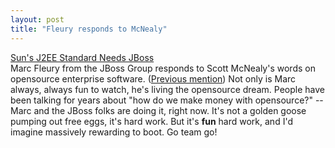 ```yaml
---
layout: post
title: "Fleury responds to McNealy"
---
```




<a href="http://www.jboss.org/mcnealy.jsp">Sun's J2EE Standard Needs JBoss</a><br>
Marc Fleury from the JBoss Group responds to Scott McNealy's words on opensource enterprise software. (<a href="/2002/08/12/sun_and_linux.html">Previous mention</a>) Not only is Marc always, always fun to watch, he's living the opensource dream. People have been talking for years about "how do we make money with opensource?" -- Marc and the JBoss folks are doing it, right now. It's not a golden goose pumping out free eggs, it's hard work. But it's <b>fun</b> hard work, and I'd imagine massively rewarding to boot. Go team go!


